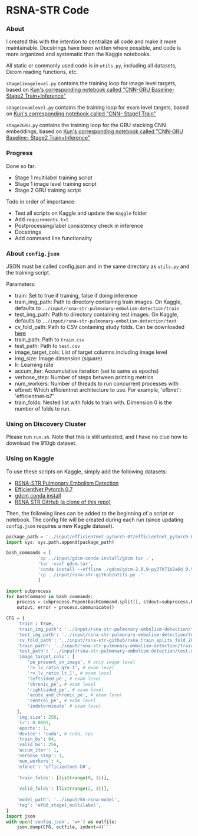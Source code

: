 # RSNA-STR Code

### About
I created this with the intention to centralize all code and make it more maintainable.
Docstrings have been written where possible, and code is more organized and systematic than the Kaggle notebooks.

All static or commonly used code is in `utils.py`, including all datasets, Dicom reading functions, etc.

`stage1imagelevel.py` contains the training loop for image level targets, based on [Kun's corresponding notebook called "CNN-GRU Baseline- Stage2 Train+Inference"](https://www.kaggle.com/khyeh0719/cnn-gru-baseline-stage2-train-inference)

`stage1examlevel.py` contains the training loop for exam level targets, based on [Kun's corresponding notebook called "CNN- Stage1 Train"](https://www.kaggle.com/khyeh0719/cnn-stage1-train)

`stage2GRU.py` contains the training loop for the GRU stacking CNN embeddings, based on [Kun's corresponding notebook called "CNN-GRU Baseline- Stage2 Train+Inference"](https://www.kaggle.com/khyeh0719/cnn-gru-baseline-stage2-train-inference)

### Progress
Done so far:
- Stage 1 multilabel training script
- Stage 1 image level training script
- Stage 2 GRU training script

Todo in order of importance:
- Test all scripts on Kaggle and update the `Kaggle` folder
- Add `requirements.txt`
- Postprocessing/label consistency check in inference
- Docstrings
- Add command line functionality

### About `config.json`
JSON must be called config.json and in the same directory as `utils.py` and the training script.

Parameters:
- train: Set to true if training, false if doing inference
- train_img_path: Path to directory containing train images. On Kaggle, defaults to `../input/rsna-str-pulmonary-embolism-detection/train`
- test_img_path: Path to directory containing test images. On Kaggle, defaults to `../input/rsna-str-pulmonary-embolism-detection/test`
- cv_fold_path: Path to CSV containing study folds. Can be downloaded [here](https://www.kaggle.com/khyeh0719/stratified-validation-strategy)
- train_path: Path to `train.csv`
- test_path: Path to `test.csv`
- image_target_cols: List of target columns including image level
- img_size: Image dimension (square)
- lr: Learning rate
- accum_iter: Accumulative iteration (set to same as epochs)
- verbose_step: Number of steps between printing metrics
- num_workers: Number of threads to run concurrent processes with
- efbnet: Which efficientnet architecture to use. For example, 'efbnet': 'efficientnet-b7'
- train_folds: Nested list with folds to train with. Dimension 0 is the number of folds to run.

### Using on Discovery Cluster
Please run `run.sh`. 
Note that this is still untested, and I have no clue how to download the 910gb dataset.

### Using on Kaggle
To use these scripts on Kaggle, simply add the following datasets:
- [RSNA-STR Pulmonary Embolism Detection](https://www.kaggle.com/c/rsna-str-pulmonary-embolism-detection/data)
- [EfficientNet Pytorch 0.7](https://www.kaggle.com/tunguz/efficientnet-pytorch-07)
- [gdcm conda install](https://www.kaggle.com/ronaldokun/gdcm-conda-install)
- [RSNA STR GitHub (a clone of this repo)](www.kaggle.com/dataset/f4127c3bf3b0b540d8d17e1b4f1bddbe4ea05231c9613619e8ccd745c7dd2b17)

Then, the following lines can be added to the beginning of a script or notebook. 
The config file will be created during each run (since updating `config.json` requires a new Kaggle dataset).

```python
package_path = '../input/efficientnet-pytorch-07/efficientnet_pytorch-0.7.0'
import sys; sys.path.append(package_path)

bash_commands = [
            'cp ../input/gdcm-conda-install/gdcm.tar .',
            'tar -xvzf gdcm.tar',
            'conda install --offline ./gdcm/gdcm-2.8.9-py37h71b2a6d_0.tar.bz2',
            'cp ../input/rsna-str-github/utils.py .'
            ]

import subprocess
for bashCommand in bash_commands:
    process = subprocess.Popen(bashCommand.split(), stdout=subprocess.PIPE)
    output, error = process.communicate()

CFG = {
    'train': True,
    'train_img_path': '../input/rsna-str-pulmonary-embolism-detection/train',
    'test_img_path': '../input/rsna-str-pulmonary-embolism-detection/test',
    'cv_fold_path': '../input/rsna-str-github/rsna_train_splits_fold_20.csv',
    'train_path': '../input/rsna-str-pulmonary-embolism-detection/train.csv',
    'test_path': '../input/rsna-str-pulmonary-embolism-detection/test.csv',
    'image_target_cols': [
        'pe_present_on_image', # only image level
        'rv_lv_ratio_gte_1', # exam level
        'rv_lv_ratio_lt_1', # exam level
        'leftsided_pe', # exam level
        'chronic_pe', # exam level
        'rightsided_pe', # exam level
        'acute_and_chronic_pe', # exam level
        'central_pe', # exam level
        'indeterminate' # exam level
    ],
    'img_size': 256,
    'lr': 0.0005,
    'epochs': 1,
    'device': 'cuda', # cuda, cpu
    'train_bs': 64,
    'valid_bs': 256,
    'accum_iter': 1,
    'verbose_step': 1,
    'num_workers': 4,
    'efbnet': 'efficientnet-b0',
    
    'train_folds': [list(range(0, 1))],
    
    'valid_folds': [list(range(2, 3))],
    
    'model_path': '../input/kh-rsna-model',
    'tag': 'efb0_stage1_multilabel',
}
import json
with open('config.json', 'w+') as outfile:
    json.dump(CFG, outfile, indent=4)```